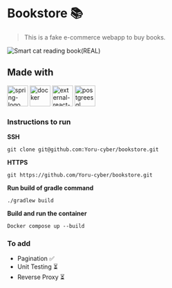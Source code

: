 # Bookstore 📚
> This is a fake e-commerce webapp to buy books.

![Smart cat reading book(REAL)](https://media1.giphy.com/media/v1.Y2lkPTc5MGI3NjExMzl0Y25seDF2c283OTRjM3hjOWdzZXlsM2JnOHc4aXhuOHMxeWRpMSZlcD12MV9pbnRlcm5hbF9naWZfYnlfaWQmY3Q9Zw/NFA61GS9qKZ68/giphy.gif)
## Made with
<img width="48" height="48" src="https://img.icons8.com/color/48/spring-logo.png" alt="spring-logo"/>
<img width="48" height="48" src="https://img.icons8.com/fluency/48/docker.png" alt="docker"/>
<img width="48" height="48" src="https://img.icons8.com/external-tal-revivo-color-tal-revivo/48/external-react-a-javascript-library-for-building-user-interfaces-logo-color-tal-revivo.png" alt="external-react-a-javascript-library-for-building-user-interfaces-logo-color-tal-revivo"/>
<img width="48" height="48" src="https://img.icons8.com/color/48/postgreesql.png" alt="postgreesql"/>

### Instructions to run
**SSH**
```shell
git clone git@github.com:Yoru-cyber/bookstore.git
```
**HTTPS**
```shell
git https://github.com/Yoru-cyber/bookstore.git
```
**Run build of gradle command**
```shell
./gradlew build
```
**Build and run the container**
```shell
Docker compose up --build
```
### To add
- Pagination ✅
- Unit Testing ⏳
- Reverse Proxy ⏳
